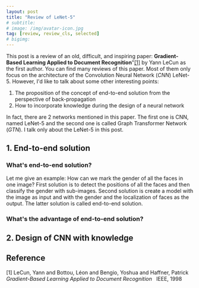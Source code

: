 ```yaml
---
layout: post
title: "Review of LeNet-5"
# subtitle: 
# image: /img/avatar-icon.jpg
tag: [review, review_cls, selected]
# bigimg:
---
```


This post is a review of an old, difficult, and inspiring paper: **Gradient-Based Learning Applied to Document Recognition**"[[1]](#1) by Yann LeCun as the first author. You can find many reviews of this paper. Most of them only focus on the architecture of the Convolution Neural Network (*CNN*) LeNet-5. However, I'd like to talk about some other interesting points:
1. The proposition of the concept of end-to-end solution from the perspective of back-propagation
2. How to incorporate knowledge during the design of a neural network

In fact, there are 2 networks mentioned in this paper. The first one is CNN, named LeNet-5 and the second one is called Graph Transformer Network (*GTN*). I talk only about the LeNet-5 in this post.

## 1. End-to-end solution
### What's end-to-end solution? 
Let me give an example: How can we mark the gender of all the faces in one image? First solution is to detect the positions of all the faces and then classify the gender with sub-images. Second solution is create a model with the image as input and with the gender and the localization of faces as the output. The latter solution is called end-to-end solution.
### What's the advantage of end-to-end solution? 


## 2. Design of CNN with knowledge






## Reference
<a id="1">[1]</a> 
LeCun, Yann and Bottou, Léon and Bengio, Yoshua and Haffner, Patrick &nbsp;
*Gradient-Based Learning Applied to Document Recognition* &nbsp;
IEEE, 1998

